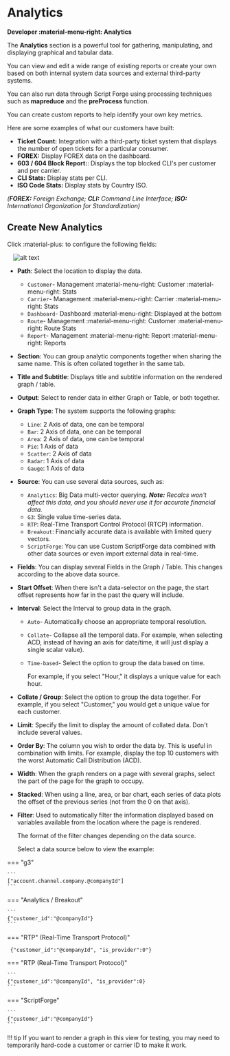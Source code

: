 # Analytics

**Developer :material-menu-right: Analytics**

The **Analytics** section is a powerful tool for gathering, manipulating, and displaying graphical and tabular data.

You can view and edit a wide range of existing reports or create your own based on both internal system data sources and external third-party systems.

You can also run data through Script Forge using processing techniques such as **mapreduce** and the **preProcess** function.

You can create custom reports to help identify your own key metrics.

Here are some examples of what our customers have built:

* **Ticket Count:** Integration with a third-party ticket system that displays the number of open tickets for a particular consumer.
* **FOREX:** Display FOREX data on the dashboard.
* **603 / 604 Block Report:**: Displays the top blocked CLI's per customer and per carrier.
* **CLI Stats:** Display stats per CLI.
* **ISO Code Stats:** Display stats by Country ISO.

*(**FOREX:** Foreign Exchange; **CLI:** Command Line Interface; **ISO:** International Organization for Standardization)*

## Create New Analytics

Click :material-plus: to configure the following fields:

&emsp;![alt text][analytics]

* **Path**: Select the location to display the data.
    * `Customer`- Management :material-menu-right: Customer :material-menu-right: Stats
    * `Carrier`- Management :material-menu-right: Carrier :material-menu-right: Stats
    * `Dashboard`- Dashboard :material-menu-right: Displayed at the bottom
    * `Route`- Management :material-menu-right: Customer :material-menu-right: Route Stats
    * `Report`- Management :material-menu-right: Report :material-menu-right: Reports
* **Section**: You can group analytic components together when sharing the same name. This is often collated together in the same tab.
* **Title and Subtitle**: Displays title and subtitle information on the rendered graph / table.
* **Output**: Select to render data in either Graph or Table, or both together.
* **Graph Type**: The system supports the following graphs:

    * `Line`: 2 Axis of data, one can be temporal
    * `Bar`: 2 Axis of data, one can be temporal
    * `Area`: 2 Axis of data, one can be temporal
    * `Pie`: 1 Axis of data
    * `Scatter`: 2 Axis of data
    * `Radar`: 1 Axis of data
    * `Gauge`: 1 Axis of data

* **Source**: You can use several data sources, such as:
    * `Analytics`: Big Data multi-vector querying.
        ***Note:** Recalcs won't affect this data, and you  should never use it for accurate financial data.*
    * `G3`: Single value time-series data.
    * `RTP`: Real-Time Transport Control Protocol (RTCP) information.
    * `Breakout`: Financially accurate data is available with limited query vectors.
    * `ScriptForge`: You can use Custom ScriptForge data combined with other data sources or even import external data in real-time.
* **Fields**:  You can display several Fields in the Graph / Table. This changes according to the above data source.
* **Start Offset**: When there isn't a data-selector on the page, the start offset represents how far in the past the query will include.
* **Interval**: Select the Interval to group data in the graph.
    * `Auto`- Automatically choose an appropriate temporal resolution.
    * `Collate`- Collapse all the temporal data.
         For example, when selecting ACD, instead of having an axis for date/time, it will just display a single scalar value).
    * `Time-based`- Select the option to group the data based on time.

        For example, if you select "Hour," it displays a unique value for each hour.

* **Collate / Group**: Select the option to group the data together.
    For example, if you select "Customer," you would get a unique value for each customer.

* **Limit**: Specify the limit to display the amount of collated data. Don't include several values.

* **Order By**: The column you wish to order the data by. This is useful in combination with limits.
    For example, display the top 10 customers with the worst Automatic Call Distribution (ACD).

* **Width**: When the graph renders on a page with several graphs, select the part of the page for the graph to occupy.
  
* **Stacked**: When using a line, area, or bar chart, each series of data plots the offset of the previous series (not from the 0 on that axis).
  
* **Filter**: Used to automatically filter the information displayed based on variables available from the location where the page is rendered.

    The format of the filter changes depending on the data source.

    Select a data source below to view the example:

=== "g3"

    ```
    ["account.channel.company.@companyId"]
    ```

=== "Analytics / Breakout"

    ```
    {"customer_id":"@companyId"}
    ```

=== "RTP" (Real-Time Transport Protocol)"

```
 {"customer_id":"@companyId", "is_provider":0"}
```
=== "RTP (Real-Time Transport Protocol)"

    ```
    {"customer_id":"@companyId", "is_provider":0}
    ```

=== "ScriptForge"

    ```
    {"customer_id":"@companyId"}
    ```

!!! tip
	If you want to render a graph in this view for testing, you may need to temporarily hard-code a customer or carrier ID to make it work.

[analytics]: /developers/img/analytics.png "Analytics"
